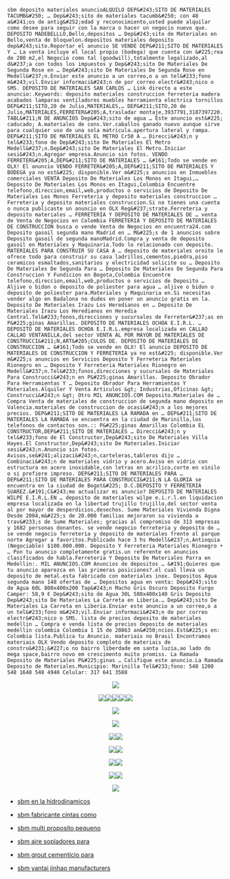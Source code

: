 
```
sbm deposito materiales anuncioALQUILO DEP&#243;SITO DE MATERIALES TACUMB&#250; … Dep&#243;sito de materiales tacumb&#250; con 48 a&#241;os de antig&#252;edad y reconocimiento,usted puede alquilar como desee para seguir con la marca o hacer un negocio nuevo que. DEPOSITO MADEBELLLO,Bello,depositos … Dep&#243;sito de Materiales en Bello,venta de bloquelon.depositos materiales deposito dep&#243;sito.Reportar el anuncio SE VENDE DEP&#211;SITO DE MATERIALES Y … La venta incluye el local propio (bodega) que cuenta con &#225;rea de 200 m2,el Negocio como tal (goodwill),totalmente legalizado,al d&#237;a con todos los impuestos y Dep&#243;sito De Materiales De Segunda Rose en … Dep&#243;sito De Materiales De Segunda Rose en Medell&#237;n.Enviar este anuncio a un correo,o a un tel&#233;fono m&#243;vil.Enviar informaci&#243;n de por correo electr&#243;nico o SMS. DEPOSITO DE MATERIALES SAN CARLOS … Link directo a este anuncio:.Keywords: deposito materiales construccion ferreteria madera acabados lamparas ventiladores muebles herramienta electrica tornillos DEP&#211;SITO,20 de Julio,MATERIALES,… DEP&#211;SITO,20 de Julio,MATERIALES,FERRETER&#205;A,trasladar montaje,3937791,3187397220. TABL&#211;N DE ANUNCIOS Dep&#243;sito de agua … Este anuncio est&#225; caducado; A.materiales de cons.Ver.caballos ganado nuevo aunque sirve para cualquier uso de una sola matricula.apertura lateral y rampa. DEP&#211;SITO DE MATERIALES EL METRO Cr50 A … Direcci&#243;n y tel&#233;fono de Dep&#243;sito De Materiales El Metro Medell&#237;n.Dep&#243;sito De Materiales El Metro.Iniciar sesi&#243;n.Agregar empresa.Anuncio sin fotos. VENDO FERRETER&#205;A,DEP&#211;SITO DE MATERIALES … &#161;Todo se vende en OLX! El anuncio VENDO FERRETER&#205;A,DEP&#211;SITO DE MATERIALES Y BODEGA ya no est&#225; disponible.Ver m&#225;s anuncios en Inmuebles comerciales VENTA Deposito De Materiales Los Monos en Itagui,… Deposito De Materiales Los Monos en Itagui,Colombia Encuentre telefono,direccion,email,web,productos o servicios de Deposito De Materiales Los Monos Ferreteria y deposito materiales construccion … Ferreteria y deposito materiales construccion.Si no tienes una cuenta o nunca publicaste un anuncio en OLX Reg&#237;strate.Ferreteria y deposito materiales … FERRETERIA Y DEPOSITO DE MATERIALES DE … venta de Venta de Negocios en Colombia FERRETERIA Y DEPOSITO DE MATERIALES DE CONSTRUCCION busca o vende Venta de Negocios en encuentra24.com Deposito gasoil segunda mano Madrid en … M&#225;s de 1 anuncios sobre Deposito gasoil de segunda manoMadrid.Compra y venta de deposito gasoil en Materiales y Maquinaria.Todo lo relacionado con deposito. MATERIALES PARA CONSTRUIR SU CASA A … deposito de materiales oroite le ofrece todo para construir su casa ladrillos,cementos,piedra,piso ceramicos esmaltados,sanitarios y electricidad solicite su … Deposito De Materiales De Segunda Para … Deposito De Materiales De Segunda Para Construccion Y Fundicion en Bogota,Colombia Encuentre telefono,direccion,email,web,productos o servicios de Deposito … Aljive o bidon o deposito de poliester para agua … aljive o bidon o deposito de poliester para.Materiales y Maquinaria en.Si necesitas vender algo en Badalona no dudes en poner un anuncio gratis en la. Deposito De Materiales Irazu Los Heredianos en … Deposito De Materiales Irazu Los Heredianos en Heredia Central.Tel&#233;fonos,direcciones y sucursales de Ferreter&#237;as en P&#225;ginas Amarillas. DEPOSITO DE MATERIALES OCHOA E.I.R.L. … DEPOSITO DE MATERIALES OCHOA E.I.R.L.empresa localizada en CALLAO CALLAO VENTANILLA,del sector VENTA AL POR MAYOR DE MATERIALES DE CONSTRUCCI&#211;N,ART&#205;CULOS DE. DEPOSITO DE MATERIALES DE CONSTRUCCION … &#161;Todo se vende en OLX! El anuncio DEPOSITO DE MATERIALES DE CONSTRUCCION Y FERRETERIA ya no est&#225; disponible.Ver m&#225;s anuncios en Servicios Deposito Y Ferreteria Materiales Rionegro en … Deposito Y Ferreteria Materiales Rionegro en Medell&#237;n.Tel&#233;fonos,direcciones y sucursales de Materiales Para Construcci&#243;n en P&#225;ginas Amarillas. Deposito Obrador Para Herramientas Y … Deposito Obrador Para Herramientas Y Materiales.Alquiler Y Venta Articulos &gt; Industrias,Oficinas &gt; Construcci&#243;n &gt; Otro MIL ANUNCIOS.COM Deposito.Materiales de … Compra Venta de materiales de construccion de segunda mano deposito en Valencia.materiales de construccion de ocasi&#243;n a los mejores precios. DEP&#211;SITO DE MATERIALES LA RAMADA en … DEP&#211;SITO DE MATERIALES LA RAMADA se encuentra en la ciudad de Marinilla,los telefonos de contactos son.:: P&#225;ginas Amarillas Colombia EL CONSTRUCTOR,DEP&#211;SITO DE MATERIALES … Direcci&#243;n y tel&#233;fono de El Constructor,Dep&#243;sito De Materiales Villa Hayes.El Constructor,Dep&#243;sito De Materiales.Iniciar sesi&#243;n.Anuncio sin fotos. Avisos,se&#241;alizaci&#243;n,carteleras,tableros dijo … Combinaci&#243;n de materiales vidrio y acero.Aviso en vidrio con estructura en acero inoxidable,con letras en acrilico,corte en vinilo o si prefiere impreso. DEP&#211;SITO DE MATERIALES PARA … DEP&#211;SITO DE MATERIALES PARA CONSTRUCCI&#211;N LA GLORIA se encuentra en la ciudad de Bogot&#225; D.C.DEPOSITO Y FERRETERIA SUAREZ.&#191;C&#243;mo actualizar mi anuncio? DEPOSITO DE MATERIALES WILPE E.I.R.L.EN … deposito de materiales wilpe e.i.r.l.en liquidacion empresa localizada en la libertad trujillo trujillo,del sector venta al por mayor de desperdicios,desechos. Sume Materiales Vivienda Digna Desde 2004,m&#225;s de 20.000 familias mejoraron su vivienda a trav&#233;s de Sume Materiales; gracias al compromiso de 313 empresas y 1682 personas donantes. se vende negocio ferreteria y deposito de … se vende negocio ferreteria y deposito de materiales frente al parque norte Agregar a favoritos.Publicado hace 3 hs Medell&#237;n,Antioquia (Negociable) $100.000.000. Deposito Y Ferreteria Materiales Rionegro • … Pon tu anuncio completamente gratis.un referente en anuncios clasificados de habla.Ferreteria Y Deposito De Materiales Parra en Medellin:. MIL ANUNCIOS.COM Anuncios de depositos … &#191;Quieres que tu anuncio aparezca en las primeras posiciones?.el cual lleva un deposito de metal.esta fabricado con materiales inox. Depositos Agua segunda mano 148 ofertas de … Depositos agua en venta: Dep&#243;sito de Agua 60L 800x400x200 Tap&#243;n Macho Gris Oscuro Deposito Furgo Camper: 58,9 € Dep&#243;sito de Agua 30L 580x400x140 Gris Deposito Dep&#243;sito De Materiales La Carreta en Liberia.… Dep&#243;sito De Materiales La Carreta en Liberia.Enviar este anuncio a un correo,o a un tel&#233;fono m&#243;vil.Enviar informaci&#243;n de por correo electr&#243;nico o SMS. lista de precios deposito de materiales medellin … Compra e venda lista de precios deposito de materiales medellin colombia Colombia 1 15 de 20863 an&#250;ncios.Est&#225;s en: Colombia lista.Publica tu Anuncio. materiais no Brasil Encontramos materiais OLX Vendo deposito completo de materiais de constru&#231;&#227;o no bairro liberdade em santa luzia,ao lado do mega space,bairro novo em crescimento muito promiss. La Ramada Deposito de Materiales P&#225;ginas … Califique este anuncio.La Ramada Deposito de Materiales.Municipio: Marinilla Tel&#233;fono: 548 1200 548 1648 548 4940 Celular: 317 641 3588 
```

<div align="center">

<a href="https://es-crusher.shibang-china.com/github&k=sbm+deposito+materiales+anuncio"><img src="https://static.shibang-china.com/es/crusher/logo.jpg"></a>

<a href="https://es-crusher.shibang-china.com/github&k=sbm+deposito+materiales+anuncio"><img src="https://static.shibang-china.com/es/crusher/index.jpg"></a><a href="https://es-crusher.shibang-china.com/material.htmlgithub&k=sbm+deposito+materiales+anuncio"><img src="https://static.shibang-china.com/es/crusher/material.jpg"></a><a href="https://es-crusher.shibang-china.com/application.htmlgithub&k=sbm+deposito+materiales+anuncio"><img src="https://static.shibang-china.com/es/crusher/application.jpg"></a><a href="https://es-crusher.shibang-china.com/aboutus.htmlgithub&k=sbm+deposito+materiales+anuncio"><img src="https://static.shibang-china.com/es/crusher/aboutus.jpg"></a><a href="https://es-crusher.shibang-china.com/contact.htmlgithub&k=sbm+deposito+materiales+anuncio"><img src="https://static.shibang-china.com/es/crusher/contact.jpg"></a>

<a href="https://es-crusher.shibang-china.com/github&k=sbm+deposito+materiales+anuncio"><img src="https://static.shibang-china.com/es/crusher/banner.jpg"></a>

<a href="https://swt.shibang-china.com/github&k=sbm+deposito+materiales+anuncio"><img src="https://static.shibang-china.com/es/crusher/text.jpg"></a>

<a href="https://swt.shibang-china.com/github&k=sbm+deposito+materiales+anuncio"><img src="https://static.shibang-china.com/es/crusher/chat.jpg"></a><a href="https://es-crusher.shibang-china.com/contact.htmlgithub&k=sbm+deposito+materiales+anuncio"><img src="https://static.shibang-china.com/es/crusher/message.jpg"></a>

<a href="https://es-crusher.shibang-china.com/products/pe.htmlgithub&k=sbm+deposito+materiales+anuncio"><img src="https://static.shibang-china.com/es/crusher/pe.jpg"></a><a href="https://es-crusher.shibang-china.com/products/pf.htmlgithub&k=sbm+deposito+materiales+anuncio"><img src="https://static.shibang-china.com/es/crusher/pf.jpg"></a>

<a href="https://es-crusher.shibang-china.com/products/hpt.htmlgithub&k=sbm+deposito+materiales+anuncio"><img src="https://static.shibang-china.com/es/crusher/hpt.jpg"></a><a href="https://es-crusher.shibang-china.com/products/vsi.htmlgithub&k=sbm+deposito+materiales+anuncio"><img src="https://static.shibang-china.com/es/crusher/vsi.jpg"></a>

<a href="https://es-crusher.shibang-china.com/products/klv.htmlgithub&k=sbm+deposito+materiales+anuncio"><img src="https://static.shibang-china.com/es/crusher/klv.jpg"></a><a href="https://es-crusher.shibang-china.com/products/portable.htmlgithub&k=sbm+deposito+materiales+anuncio"><img src="https://static.shibang-china.com/es/crusher/portable.jpg"></a>

<a href="https://swt.shibang-china.com/github&k=sbm+deposito+materiales+anuncio"><img src="https://static.shibang-china.com/es/crusher/case.jpg"></a>

</div>


* [sbm en la hidrodinamicos](sbm%20en%20la%20hidrodinamicos.md)

* [sbm fabricante cintas como](sbm%20fabricante%20cintas%20como.md)

* [sbm multi proposito pequeno](sbm%20multi%20proposito%20pequeno.md)

* [sbm aire sopladores para](sbm%20aire%20sopladores%20para.md)

* [sbm grout cementicio para](sbm%20grout%20cementicio%20para.md)

* [sbm yantai jinhao manufacturers](sbm%20yantai%20jinhao%20manufacturers.md)